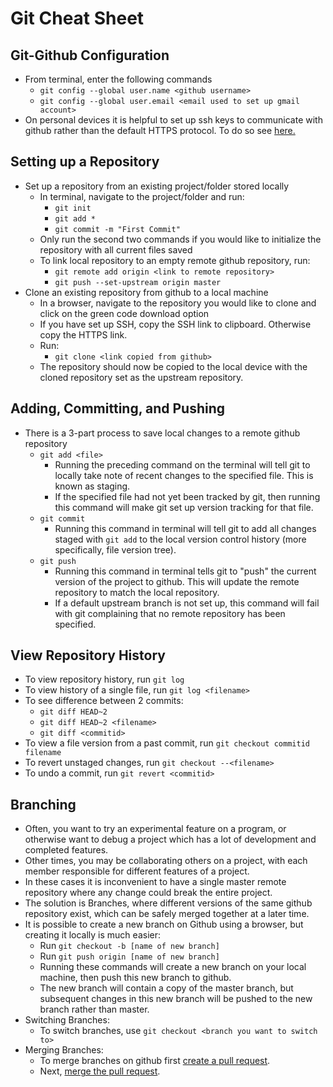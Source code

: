 # Git Cheat Sheet #

## Git-Github Configuration ##
- From terminal, enter the following commands
	- `git config --global user.name <github username>`
	- `git config --global user.email <email used to set up gmail account>`
- On personal devices it is helpful to set up ssh keys to communicate with github rather than the default HTTPS protocol. To do so see [here.](https://docs.github.com/en/free-pro-team@latest/github/authenticating-to-github/connecting-to-github-with-ssh)

## Setting up a Repository ##
- Set up a repository from an existing project/folder stored locally
	- In terminal, navigate to the project/folder and run:
		- `git init`
		- `git add *`
		- `git commit -m "First Commit"`
	- Only run the second two commands if you would like to initialize the repository with all current files saved 
	- To link local repository to an empty remote github repository, run:
		- `git remote add origin <link to remote repository>`
		- `git push --set-upstream origin master`
- Clone an existing repository from github to a local machine
	- In a browser, navigate to the repository you would like to clone and click on the green code download option
	- If you have set up SSH, copy the SSH link to clipboard. Otherwise copy the HTTPS link.
	- Run:
		- `git clone <link copied from github>`
	- The repository should now be copied to the local device with the cloned repository set as the upstream repository.


## Adding, Committing, and Pushing ##
- There is a 3-part process to save local changes to a remote github repository
	- `git add <file>`
		- Running the preceding command on the terminal will tell git to locally take note of recent changes to the specified file. This is known as staging.
		- If the specified file had not yet been tracked by git, then running this command will make git set up version tracking for that file.
	- `git commit`
		- Running this command in terminal will tell git to add all changes staged with `git add` to the local version control history (more specifically, file version tree). 
	- `git push`
		- Running this command in terminal tells git to "push" the current version of the project to github. This will update the remote repository to match the local repository.
		- If a default upstream branch is not set up, this command will fail with git complaining that no remote repository has been specified.

## View Repository History ##
- To view repository history, run `git log`
- To view history of a single file, run `git log <filename>`
- To see difference between 2 commits:
	- `git diff HEAD~2`
	- `git diff HEAD~2 <filename>`
	- `git diff <commitid>`
- To view a file version from a past commit, run `git checkout commitid filename`
- To revert unstaged changes, run `git checkout --<filename>`
- To undo a commit, run `git revert <commitid>`

## Branching ##
- Often, you want to try an experimental feature on a program, or otherwise want to debug a project which has a lot of development and completed features.
- Other times, you may be collaborating others on a project, with each member responsible for different features of a project.
- In these cases it is inconvenient to have a single master remote repository where any change could break the entire project.
- The solution is Branches, where different versions of the same github repository exist, which can be safely merged together at a later time.
- It is possible to create a new branch on Github using a browser, but creating it locally is much easier:
	- Run `git checkout -b [name of new branch]`
	- Run `git push origin [name of new branch]`
	- Running these commands will create a new branch on your local machine, then push this new branch to github.
	- The new branch will contain a copy of the master branch, but subsequent changes in this new branch will be pushed to the new branch rather than master.
- Switching Branches:
	- To switch branches, use `git checkout <branch you want to switch to>`
- Merging Branches:
	- To merge branches on github first [create a pull request](https://docs.github.com/en/free-pro-team@latest/github/collaborating-with-issues-and-pull-requests/creating-a-pull-request).
	- Next, [merge the pull request](https://docs.github.com/en/free-pro-team@latest/github/collaborating-with-issues-and-pull-requests/merging-a-pull-request).
